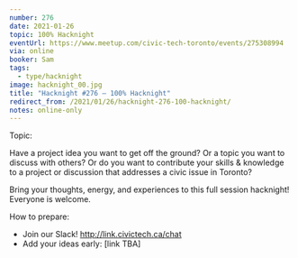 ```yaml
---
number: 276
date: 2021-01-26
topic: 100% Hacknight
eventUrl: https://www.meetup.com/civic-tech-toronto/events/275308994
via: online
booker: Sam
tags:
  - type/hacknight
image: hacknight_00.jpg
title: "Hacknight #276 – 100% Hacknight"
redirect_from: /2021/01/26/hacknight-276-100-hacknight/
notes: online-only
---
```


Topic:

Have a project idea you want to get off the ground? Or a topic you want to discuss with others? Or do you want to contribute your skills & knowledge to a project or discussion that addresses a civic issue in Toronto?

Bring your thoughts, energy, and experiences to this full session hacknight! Everyone is welcome.

How to prepare:
- Join our Slack! http://link.civictech.ca/chat
- Add your ideas early: [link TBA]

